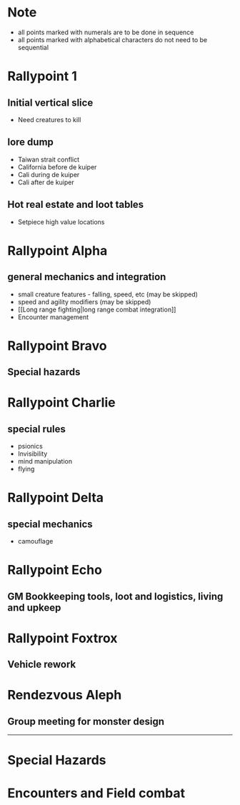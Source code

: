 # Note
- all points marked with numerals are to be done in sequence
- all points marked with  alphabetical characters do not need to be sequential

# Rallypoint 1
## Initial vertical slice
- Need creatures to kill

## lore dump
- Taiwan strait conflict
- California before de kuiper
- Cali during de kuiper
- Cali after de kuiper

## Hot real estate and loot tables

- Setpiece high value locations


# Rallypoint Alpha
## general mechanics and integration
- small creature features - falling, speed, etc (may be skipped)
- speed and agility modifiers (may be skipped)
- [[Long range fighting|long range combat integration]]
- Encounter management

# Rallypoint Bravo
## Special hazards

# Rallypoint Charlie
## special rules
- psionics
- Invisibility
- mind manipulation
- flying

# Rallypoint Delta
## special mechanics
- camouflage

# Rallypoint Echo
## GM Bookkeeping tools, loot and logistics, living and upkeep

# Rallypoint Foxtrox
## Vehicle rework
# Rendezvous Aleph
## Group meeting for monster design


---

# Special Hazards
# Encounters and Field combat